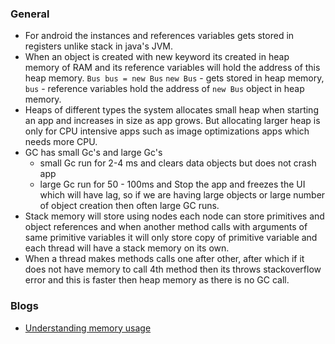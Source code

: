 ### General

* For android the instances and references variables gets stored in registers unlike stack in java's JVM. 
* When an object is created with new keyword its created in heap memory of RAM and its reference variables will hold the address of this 
   heap memory. 
   `Bus bus = new Bus`
   `new Bus` - gets stored in heap memory, `bus` - reference variables hold the address of `new Bus` object in heap memory. 
* Heaps of different types the system allocates small heap when starting an app and increases in size as app grows. But allocating
  larger heap is only for CPU intensive apps such as image optimizations apps which needs more CPU. 
* GC has small Gc's and large Gc's
   * small Gc run for 2-4 ms and clears data objects but does not crash app
   * large Gc run for 50 - 100ms and Stop the app and freezes the UI which will have lag, so if we are having large objects or large 
      number of object creation then often large GC runs.
* Stack memory will store using nodes each node can store primitives and object references and when another method calls with arguments
   of same primitive variables it will only store copy of primitive variable and each thread will have a stack memory on its own.
* When a thread makes methods calls one after other, after which if it does not have memory to call 4th method then its
   throws stackoverflow error and this is faster then heap memory as there is no GC call.
   
 ### Blogs
 
 * [Understanding memory usage](https://blog.mindorks.com/understanding-memory-usage-in-android)
 
